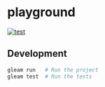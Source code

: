 # playground

[![test](https://github.com/awseward/gleam-playground/actions/workflows/test.yml/badge.svg)](https://github.com/awseward/gleam-playground/actions/workflows/test.yml)

## Development

```sh
gleam run   # Run the project
gleam test  # Run the tests
```
